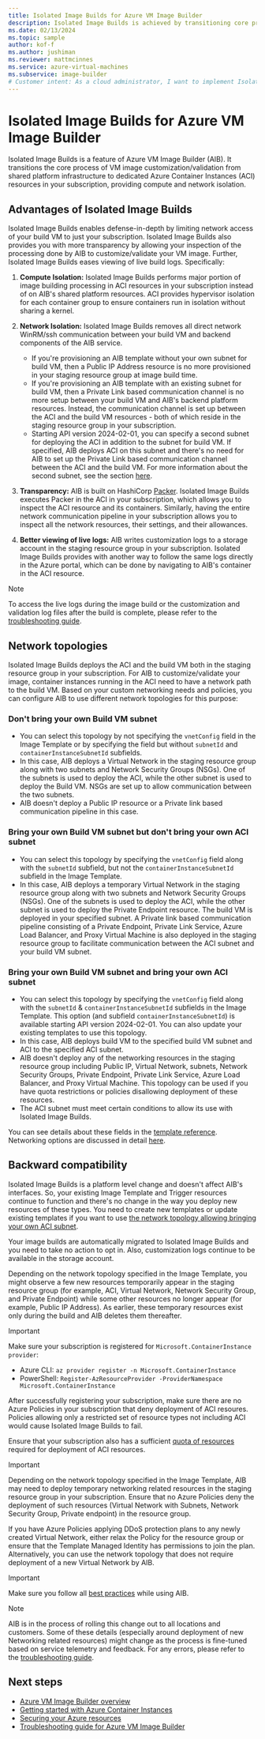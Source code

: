 ```yaml
---
title: Isolated Image Builds for Azure VM Image Builder
description: Isolated Image Builds is achieved by transitioning core process of VM image customization/validation from shared infrastructure to dedicated Azure Container Instances resources in your subscription providing compute and network isolation.
ms.date: 02/13/2024
ms.topic: sample
author: kof-f
ms.author: jushiman
ms.reviewer: mattmcinnes
ms.service: azure-virtual-machines
ms.subservice: image-builder
# Customer intent: As a cloud administrator, I want to implement Isolated Image Builds using Azure Container Instances, so that I can achieve enhanced compute and network isolation while customizing and validating VM images in my subscription.
---
```


# Isolated Image Builds for Azure VM Image Builder

Isolated Image Builds is a feature of Azure VM Image Builder (AIB). It transitions the core process of VM image customization/validation from shared platform infrastructure to dedicated Azure Container Instances (ACI) resources in your subscription, providing compute and network isolation.

## Advantages of Isolated Image Builds

Isolated Image Builds enables defense-in-depth by limiting network access of your build VM to just your subscription. Isolated Image Builds also provides you with more transparency by allowing your inspection of the processing done by AIB to customize/validate your VM image. Further, Isolated Image Builds eases viewing of live build logs. Specifically:

1. **Compute Isolation:** Isolated Image Builds performs major portion of image building processing in ACI resources in your subscription instead of on AIB's shared platform resources. ACI provides hypervisor isolation for each container group to ensure containers run in isolation without sharing a kernel.
2. **Network Isolation:**  Isolated Image Builds removes all direct network WinRM/ssh communication between your build VM and backend components of the AIB service.
    - If you're provisioning an AIB template without your own subnet for build VM, then a Public IP Address resource is no more provisioned in your staging resource group at image build time.
    - If you're provisioning an AIB template with an existing subnet for build VM, then a Private Link based communication channel is no more setup between your build VM and AIB's backend platform resources. Instead, the communication channel is set up between the ACI and the build VM resources - both of which reside in the staging resource group in your subscription.
    - Starting API version 2024-02-01, you can specify a second subnet for deploying the ACI in addition to the subnet for build VM. If specified, AIB deploys ACI on this subnet and there's no need for AIB to set up the Private Link based communication channel between the ACI and the build VM. For more information about the second subnet, see the section [here](./security-isolated-image-builds-image-builder.md#bring-your-own-build-vm-subnet-and-bring-your-own-aci-subnet). 

3. **Transparency:** AIB is built on HashiCorp [Packer](https://www.packer.io/). Isolated Image Builds executes Packer in the ACI in your subscription, which allows you to inspect the ACI resource and its containers. Similarly, having the entire network communication pipeline in your subscription allows you to inspect all the network resources, their settings, and their allowances.
4. **Better viewing of live logs:** AIB writes customization logs to a storage account in the staging resource group in your subscription. Isolated Image Builds provides with another way to follow the same logs directly in the Azure portal, which can be done by navigating to AIB's container in the ACI resource.

> [!NOTE]
> To access the live logs during the image build or the customization and validation log files after the build is complete, please refer to the [troubleshooting guide](./linux/image-builder-troubleshoot.md#access-live-logs-during-image-build).

## Network topologies
Isolated Image Builds deploys the ACI and the build VM both in the staging resource group in your subscription. For AIB to customize/validate your image, container instances running in the ACI need to have a network path to the build VM. Based on your custom networking needs and policies, you can configure AIB to use different network topologies for this purpose:
### Don't bring your own Build VM subnet
- You can select this topology by not specifying the `vnetConfig` field in the Image Template or by specifying the field but without `subnetId` and `containerInstanceSubnetId` subfields.
- In this case, AIB deploys a Virtual Network in the staging resource group along with two subnets and Network Security Groups (NSGs). One of the subnets is used to deploy the ACI, while the other subnet is used to deploy the Build VM. NSGs are set up to allow communication between the two subnets.
- AIB doesn't deploy a Public IP resource or a Private link based communication pipeline in this case.
### Bring your own Build VM subnet but don't bring your own ACI subnet
- You can select this topology by specifying the `vnetConfig` field along with the `subnetId` subfield, but not the `containerInstanceSubnetId` subfield in the Image Template.
- In this case, AIB deploys a temporary Virtual Network in the staging resource group along with two subnets and Network Security Groups (NSGs). One of the subnets is used to deploy the ACI, while the other subnet is used to deploy the Private Endpoint resource. The build VM is deployed in your specified subnet. A Private link based communication pipeline consisting of a Private Endpoint, Private Link Service, Azure Load Balancer, and Proxy Virtual Machine is also deployed in the staging resource group to facilitate communication between the ACI subnet and your build VM subnet.
### Bring your own Build VM subnet and bring your own ACI subnet
- You can select this topology by specifying the `vnetConfig` field along with the `subnetId` & `containerInstanceSubnetId` subfields in the Image Template. This option (and subfield `containerInstanceSubnetId`) is available starting API version 2024-02-01. You can also update your existing templates to use this topology.
- In this case, AIB deploys build VM to the specified build VM subnet and ACI to the specified ACI subnet.
- AIB doesn't deploy any of the networking resources in the staging resource group including Public IP, Virtual Network, subnets, Network Security Groups, Private Endpoint, Private Link Service, Azure Load Balancer, and Proxy Virtual Machine. This topology can be used if you have quota restrictions or policies disallowing deployment of these resources. 
- The ACI subnet must meet certain conditions to allow its use with Isolated Image Builds.

You can see details about these fields in the [template reference](./linux/image-builder-json.md#vnetconfig-optional). Networking options are discussed in detail [here](./linux/image-builder-networking.md).

## Backward compatibility

Isolated Image Builds is a platform level change and doesn't affect AIB's interfaces. So, your existing Image Template and Trigger resources continue to function and there's no change in the way you deploy new resources of these types. You need to create new templates or update existing templates if you want to use [the network topology allowing bringing your own ACI subnet](./security-isolated-image-builds-image-builder.md#bring-your-own-build-vm-subnet-and-bring-your-own-aci-subnet).

Your image builds are automatically migrated to Isolated Image Builds and you need to take no action to opt in. Also, customization logs continue to be available in the storage account.

Depending on the network topology specified in the Image Template, you might observe a few new resources temporarily appear in the staging resource group (for example, ACI, Virtual Network, Network Security Group, and Private Endpoint) while some other resources no longer appear (for example, Public IP Address). As earlier, these temporary resources exist only during the build and AIB deletes them thereafter.

> [!IMPORTANT] 
> Make sure your subscription is registered for `Microsoft.ContainerInstance provider`: 
> - Azure CLI: `az provider register -n Microsoft.ContainerInstance`
> - PowerShell: `Register-AzResourceProvider -ProviderNamespace Microsoft.ContainerInstance`
>
> After successfully registering your subscription, make sure there are no Azure Policies in your subscription that deny deployment of ACI resoures. Policies allowing only a restricted set of resource types not including ACI would cause Isolated Image Builds to fail. 
>
> Ensure that your subscription also has a sufficient [quota of resources](../container-instances/container-instances-resource-and-quota-limits.md) required for deployment of ACI resources.
>

> [!IMPORTANT]
> Depending on the network topology specified in the Image Template, AIB may need to deploy temporary networking related resources in the staging resource group in your subscription. Ensure that no Azure Policies deny the deployment of such resources (Virtual Network with Subnets, Network Security Group, Private endpoint) in the resource group.
>
> If you have Azure Policies applying DDoS protection plans to any newly created Virtual Network, either relax the Policy for the resource group or ensure that the Template Managed Identity has permissions to join the plan. Alternatively, you can use the network topology that does not require deployment of a new Virtual Network by AIB.

> [!IMPORTANT]
> Make sure you follow all [best practices](image-builder-best-practices.md) while using AIB.

> [!NOTE]
> AIB is in the process of rolling this change out to all locations and customers. Some of these details (especially around deployment of new Networking related resources) might change as the process is fine-tuned based on service telemetry and feedback. For any errors, please refer to the [troubleshooting guide](./linux/image-builder-troubleshoot.md#troubleshoot-build-failures).

## Next steps

- [Azure VM Image Builder overview](./image-builder-overview.md)
- [Getting started with Azure Container Instances](../container-instances/container-instances-overview.md)
- [Securing your Azure resources](/azure/security/fundamentals/overview)
- [Troubleshooting guide for Azure VM Image Builder](./linux/image-builder-troubleshoot.md#troubleshoot-build-failures)
